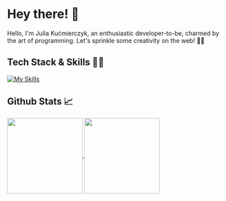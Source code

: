 # Hey there! 👋
Hello, I'm Julia Kućmierczyk, an enthusiastic developer-to-be, charmed by the art of programming. Let's sprinkle some creativity on the web! 🎨✨

## Tech Stack & Skills 💅🏼
[![My Skills](https://skillicons.dev/icons?i=html,css,js,ts,react,figma,cs,java,vite,vitest,styledcomponents,mysql,python,notion)](https://skillicons.dev)

## Github Stats 📈
<a href="https://github.com/JuliaKucmierczyk/README.md">
  <img height=175 align="center" src="https://github-readme-stats.vercel.app/api?username=JuliaKucmierczyk&theme=buefy" />
</a>
<a href="https://github.com/JuliaKucmierczyk/README.md">
  <img height=175 align="center" src="https://github-readme-stats.vercel.app/api/top-langs?username=JuliaKucmierczyk&layout=compact&langs_count=8&theme=buefy" />
</a>

